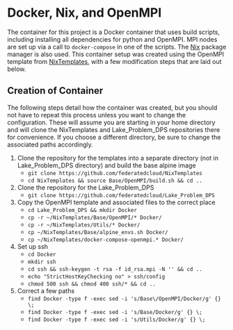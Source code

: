 # Docker, Nix, and OpenMPI 

The container for this project is a Docker container that uses build scripts, including installing all dependencies for python and OpenMPI.  MPI nodes are set up via a call to `docker-compose` in one of the scripts.  The [Nix](https://nixos.org/nix/) package manager is also used.  This container setup was created using the OpenMPI template from [NixTemplates](https://github.com/federatedcloud/NixTemplates), with a few modification steps that are laid out below.

## Creation of Container

The following steps detail how the container was created, but you should not have to repeat this process unless you want to change the configuration.  These will assume you are starting in your home directory and will clone the NixTemplates and Lake_Problem_DPS repositories there for convenience.  If you choose a different directory, be sure to change the associated paths accordingly.

1. Clone the repository for the templates into a separate directory (not in Lake_Problem_DPS directory) and build the base alpine image
    * `git clone https://github.com/federatedcloud/NixTemplates`
    * `cd NixTemplates && source Base/OpenMPI/build.sh && cd ..`
2. Clone the repository for the Lake_Problem_DPS
    * `git clone https://github.com/federatedcloud/Lake_Problem_DPS`
3. Copy the OpenMPI template and associated files to the correct place
    * `cd Lake_Problem_DPS && mkdir Docker`
    * `cp -r ~/NixTemplates/Base/OpenMPI/* Docker/`
    * `cp -r ~/NixTemplates/Utils/* Docker/`
    * `cp ~/NixTemplates/Base/alpine_envs.sh Docker/`
    * `cp ~/NixTemplates/docker-compose-openmpi.* Docker/`
4. Set up ssh
    * `cd Docker`
    * `mkdir ssh`
    * `cd ssh && ssh-keygen -t rsa -f id_rsa.mpi -N '' && cd ..`
    * `echo "StrictHostKeyChecking no" > ssh/config`
    * `chmod 500 ssh && chmod 400 ssh/* && cd ..`
5. Correct a few paths
    * `find Docker -type f -exec sed -i 's/Base\/OpenMPI/Docker/g' {} \;`
    * `find Docker -type f -exec sed -i 's/Base/Docker/g' {} \;`
    * `find Docker -type f -exec sed -i 's/Utils/Docker/g' {} \;`


